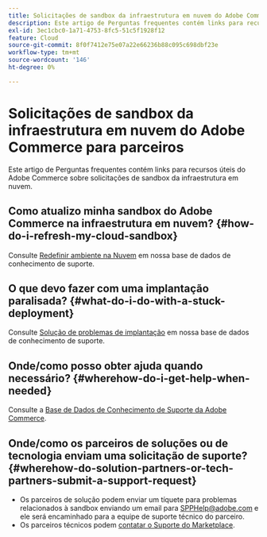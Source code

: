 ```yaml
---
title: Solicitações de sandbox da infraestrutura em nuvem do Adobe Commerce para parceiros
description: Este artigo de Perguntas frequentes contém links para recursos úteis do Adobe Commerce sobre solicitações de sandbox da infraestrutura em nuvem.
exl-id: 3ec1cbc0-1a71-4753-8fc5-51c5f1928f12
feature: Cloud
source-git-commit: 8f0f7412e75e07a22e66236b88c095c698dbf23e
workflow-type: tm+mt
source-wordcount: '146'
ht-degree: 0%

---
```


# Solicitações de sandbox da infraestrutura em nuvem do Adobe Commerce para parceiros

Este artigo de Perguntas frequentes contém links para recursos úteis do Adobe Commerce sobre solicitações de sandbox da infraestrutura em nuvem.

## Como atualizo minha sandbox do Adobe Commerce na infraestrutura em nuvem? {#how-do-i-refresh-my-cloud-sandbox}

Consulte [Redefinir ambiente na Nuvem](/help/how-to/general/reset-environment-on-cloud.md) em nossa base de dados de conhecimento de suporte.

## O que devo fazer com uma implantação paralisada? {#what-do-i-do-with-a-stuck-deployment}

Consulte [Solução de problemas de implantação](/help/troubleshooting/deployment/magento-deployment-troubleshooter.md) em nossa base de dados de conhecimento de suporte.

## Onde/como posso obter ajuda quando necessário? {#wherehow-do-i-get-help-when-needed}

Consulte a [Base de Dados de Conhecimento de Suporte da Adobe Commerce](https://support.magento.com/hc/en-us).

## Onde/como os parceiros de soluções ou de tecnologia enviam uma solicitação de suporte? {#wherehow-do-solution-partners-or-tech-partners-submit-a-support-request}

* Os parceiros de solução podem enviar um tíquete para problemas relacionados à sandbox enviando um email para [SPPHelp@adobe.com](mailto:SPPHelp@adobe.com) e ele será encaminhado para a equipe de suporte técnico do parceiro.
* Os parceiros técnicos podem [contatar o Suporte do Marketplace](mailto:commercemarketplacesupport@adobe.com).
